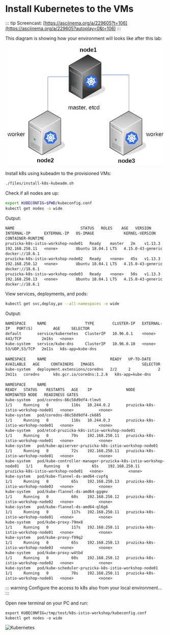 # Install Kubernetes to the VMs

::: tip
Screencast: [https://asciinema.org/a/229605?t=106](https://asciinema.org/a/229605?autoplay=0&t=106)
:::

This diagram is showing how your environment will looks like after this lab:

![Lab diagram](./kubeadm_diagram.png "Lab diagram")

Install k8s using kubeadm to the provisioned VMs:

```bash
./files/install-k8s-kubeadm.sh
```

Check if all nodes are up:

```bash
export KUBECONFIG=$PWD/kubeconfig.conf
kubectl get nodes -o wide
```

Output:

```shell
NAME                             STATUS   ROLES    AGE   VERSION   INTERNAL-IP      EXTERNAL-IP   OS-IMAGE             KERNEL-VERSION      CONTAINER-RUNTIME
pruzicka-k8s-istio-workshop-node01   Ready    master   2m    v1.13.3   192.168.250.11   <none>        Ubuntu 18.04.1 LTS   4.15.0-43-generic   docker://18.6.1
pruzicka-k8s-istio-workshop-node02   Ready    <none>   45s   v1.13.3   192.168.250.12   <none>        Ubuntu 18.04.1 LTS   4.15.0-43-generic   docker://18.6.1
pruzicka-k8s-istio-workshop-node03   Ready    <none>   50s   v1.13.3   192.168.250.13   <none>        Ubuntu 18.04.1 LTS   4.15.0-43-generic   docker://18.6.1
```

View services, deployments, and pods:

```bash
kubectl get svc,deploy,po --all-namespaces -o wide
```

Output:

```shell
NAMESPACE     NAME                 TYPE        CLUSTER-IP   EXTERNAL-IP   PORT(S)         AGE     SELECTOR
default       service/kubernetes   ClusterIP   10.96.0.1    <none>        443/TCP         2m16s   <none>
kube-system   service/kube-dns     ClusterIP   10.96.0.10   <none>        53/UDP,53/TCP   2m11s   k8s-app=kube-dns

NAMESPACE     NAME                            READY   UP-TO-DATE   AVAILABLE   AGE     CONTAINERS   IMAGES                     SELECTOR
kube-system   deployment.extensions/coredns   2/2     2            2           2m11s   coredns      k8s.gcr.io/coredns:1.2.6   k8s-app=kube-dns

NAMESPACE     NAME                                                         READY   STATUS    RESTARTS   AGE    IP               NODE                             NOMINATED NODE   READINESS GATES
kube-system   pod/coredns-86c58d9df4-tlmvh                                 1/1     Running   0          116s   10.244.0.2       pruzicka-k8s-istio-workshop-node01   <none>           <none>
kube-system   pod/coredns-86c58d9df4-zk685                                 1/1     Running   0          116s   10.244.0.3       pruzicka-k8s-istio-workshop-node01   <none>           <none>
kube-system   pod/etcd-pruzicka-k8s-istio-workshop-node01                      1/1     Running   0          79s    192.168.250.11   pruzicka-k8s-istio-workshop-node01   <none>           <none>
kube-system   pod/kube-apiserver-pruzicka-k8s-istio-workshop-node01            1/1     Running   0          72s    192.168.250.11   pruzicka-k8s-istio-workshop-node01   <none>           <none>
kube-system   pod/kube-controller-manager-pruzicka-k8s-istio-workshop-node01   1/1     Running   0          65s    192.168.250.11   pruzicka-k8s-istio-workshop-node01   <none>           <none>
kube-system   pod/kube-flannel-ds-amd64-cvpfq                              1/1     Running   0          65s    192.168.250.13   pruzicka-k8s-istio-workshop-node03   <none>           <none>
kube-system   pod/kube-flannel-ds-amd64-ggqmv                              1/1     Running   0          60s    192.168.250.12   pruzicka-k8s-istio-workshop-node02   <none>           <none>
kube-system   pod/kube-flannel-ds-amd64-ql6g6                              1/1     Running   0          117s   192.168.250.11   pruzicka-k8s-istio-workshop-node01   <none>           <none>
kube-system   pod/kube-proxy-79mx8                                         1/1     Running   0          117s   192.168.250.11   pruzicka-k8s-istio-workshop-node01   <none>           <none>
kube-system   pod/kube-proxy-f99q2                                         1/1     Running   0          65s    192.168.250.13   pruzicka-k8s-istio-workshop-node03   <none>           <none>
kube-system   pod/kube-proxy-w4tbd                                         1/1     Running   0          60s    192.168.250.12   pruzicka-k8s-istio-workshop-node02   <none>           <none>
kube-system   pod/kube-scheduler-pruzicka-k8s-istio-workshop-node01            1/1     Running   0          78s    192.168.250.11   pruzicka-k8s-istio-workshop-node01   <none>           <none>
```

::: warning
Configure the access to k8s also from your local environment...
:::

Open new terminal on your PC and run:

```shell
export KUBECONFIG=/tmp/test/k8s-istio-workshop/kubeconfig.conf
kubectl get nodes -o wide
```

![Kubernetes](https://upload.wikimedia.org/wikipedia/commons/6/67/Kubernetes_logo.svg
"Kubernetes")
